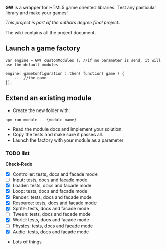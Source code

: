 **GW** is a wrapper for HTML5 game oriented libraries. Test any particular library and make your games!

*This project is part of the authors degree final project.*

The wiki contains all the project document.

## Launch a game factory

 ```
 var engine = GW( customModules ); //if no parameter is send, it will use the default modules
 
 engine( gameConfiguration ).then( function( game ) {
     ... //the game
 });
 ```
 
## Extend an existing module
 
 - Create the new folder with:
 ```
 npm run module -- {module name}
 ```
 
 - Read the module docs and implement your solution.
 - Copy the tests and make sure it passes all.
 - Launch the factory with your module as a parameter

### TODO list

 **Check-Redo**
 
 - [x] Controller: tests, docs and facade mode
 - [ ] Input: tests, docs and facade mode
 - [x] Loader: tests, docs and facade mode
 - [x] Loop: tests, docs and facade mode
 - [x] Render: tests, docs and facade mode
 - [x] Resource: tests, docs and facade mode
 - [x] Sprite: tests, docs and facade mode
 - [ ] Tween: tests, docs and facade mode
 - [x] World: tests, docs and facade mode
 - [ ] Physics: tests, docs and facade mode
 - [x] Audio: tests, docs and facade mode

 - Lots of things
